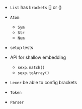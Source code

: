 - `List` has `brackets` [] or ()

- `Atom`

  - `Sym`
  - `Str`
  - `Num`

- setup tests

- API for shallow embedding

  - `sexp.match()`
  - `sexp.toArray()`

- `Lexer` be able to config brackets
- `Token`
- `Parser`
